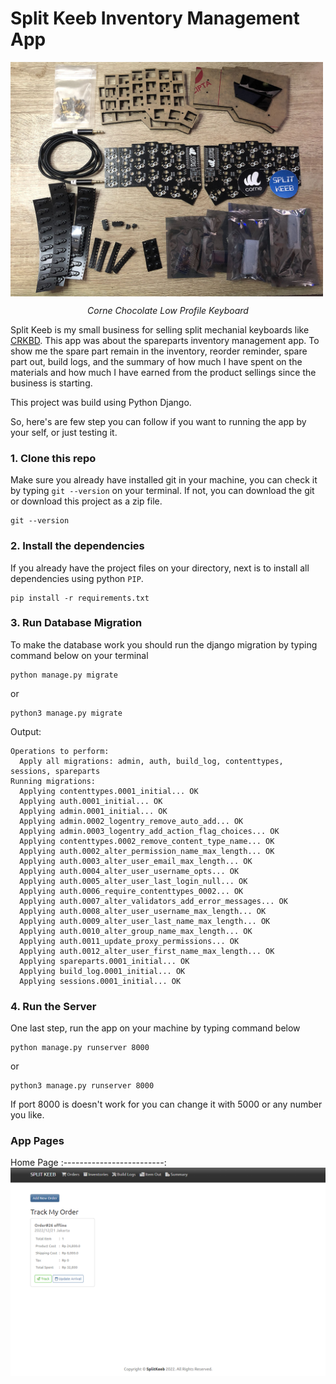 # Split Keeb Inventory Management App

<img src="static/images/kebyboards.jpg" width="500px" align="center">
<p style="text-align: center;"><i>Corne Chocolate Low Profile Keyboard</i></p>  

Split Keeb is my small business for selling split mechanial keyboards like [CRKBD](https://github.com/foostan/crkbd). This app was about the spareparts inventory management app. To show me the spare part remain in the inventory, reorder reminder, spare part out, build logs, and the summary of how much I have spent on the materials and how much I have earned from the product sellings since the business is starting.

This project was build using Python Django.

So, here's are few step you can follow if you want to running the app by your self, or just testing it.

### 1. Clone this repo

Make sure you already have installed git in your machine, you can check it by typing `git --version` on your terminal. If not, you can download the git or download this project as a zip file.

```
git --version
```

### 2. Install the dependencies

If you already have the project files on your directory, next is to install all dependencies using python `PIP`.

```
pip install -r requirements.txt
```

### 3. Run Database Migration

To make the database work you should run the django migration by typing command below on your terminal

```
python manage.py migrate
```

or

```
python3 manage.py migrate
```

Output:

```
Operations to perform:
  Apply all migrations: admin, auth, build_log, contenttypes, sessions, spareparts
Running migrations:
  Applying contenttypes.0001_initial... OK
  Applying auth.0001_initial... OK
  Applying admin.0001_initial... OK
  Applying admin.0002_logentry_remove_auto_add... OK
  Applying admin.0003_logentry_add_action_flag_choices... OK
  Applying contenttypes.0002_remove_content_type_name... OK
  Applying auth.0002_alter_permission_name_max_length... OK
  Applying auth.0003_alter_user_email_max_length... OK
  Applying auth.0004_alter_user_username_opts... OK
  Applying auth.0005_alter_user_last_login_null... OK
  Applying auth.0006_require_contenttypes_0002... OK
  Applying auth.0007_alter_validators_add_error_messages... OK
  Applying auth.0008_alter_user_username_max_length... OK
  Applying auth.0009_alter_user_last_name_max_length... OK
  Applying auth.0010_alter_group_name_max_length... OK
  Applying auth.0011_update_proxy_permissions... OK
  Applying auth.0012_alter_user_first_name_max_length... OK
  Applying spareparts.0001_initial... OK
  Applying build_log.0001_initial... OK
  Applying sessions.0001_initial... OK
```

### 4. Run the Server

One last step, run the app on your machine by typing command below

```
python manage.py runserver 8000
```

or

```
python3 manage.py runserver 8000
```

If port 8000 is doesn't work for you can change it with 5000 or any number you like.

### App Pages

Home Page
:-------------------------:
![Home Page](/static/images/1_home_page.png)